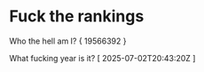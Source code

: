 # Fuck the rankings

Who the hell am I?
{ 19566392 }

What fucking year is it?
[ 2025-07-02T20:43:20Z ]
